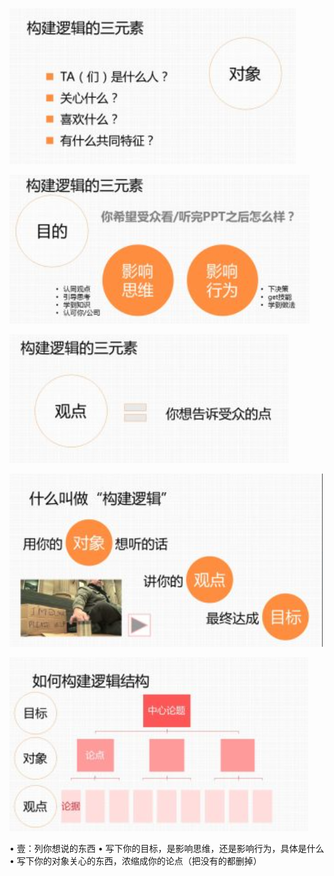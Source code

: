 
![](/assets/images/2021-05-03-21-59-25.png)

![](/assets/images/2021-05-03-21-59-33.png)

![](/assets/images/2021-05-03-21-59-44.png)

![](/assets/images/2021-05-03-21-59-51.png)

![](/assets/images/2021-05-03-21-59-58.png)

• 壹：列你想说的东西
• 写下你的目标，是影响思维，还是影响行为，具体是什么
• 写下你的对象关心的东西，浓缩成你的论点（把没有的都删掉）
 